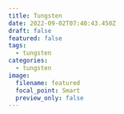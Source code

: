 ```yaml
---
title: Tungsten
date: 2022-09-02T07:40:43.450Z
draft: false
featured: false
tags:
  - tungsten
categories:
  - tungsten
image:
  filename: featured
  focal_point: Smart
  preview_only: false
---
```

